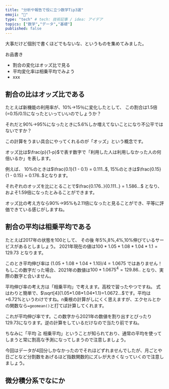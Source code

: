 ```yaml
---
title: "分析や報告で役に立つ数学Tip3選"
emoji: "🦚"
type: "tech" # tech: 技術記事 / idea: アイデア
topics: ["数学","データ","基礎"]
published: false
---
```


大事だけど個別で書くほどでもないな、というものを集めてみました。

お品書き
- 割合の変化はオッズ比で見る
- 平均変化率は相乗平均でみよう
- xxx

## 割合の比はオッズ比である

たとえば新機能の利用率が、10%→15％に変化したとして、
この割合は1.5倍(=0.15/0.1)になったといっていいのでしょうか？

それだと90%→95%になったときに5.6%しか増えてないことになり不公平ではないですか？

この計算をうまい具合にやってくれるのが「オッズ」という概念です。

オッズ比は$\frac{p}{1-p}$で表す数字で「利用した人は利用しなかった人の何倍いるか」を表します。

例えば、
10%のときは$\frac{0.1}{1 - 0.1} = 0.111..$,
15%のときは$\frac{0.15}{1 - 0.15} = 0.176..$となります。

それぞれのオッズを比にとることで$\frac{0.176..}{0.111..} = 1.586...$ となり、およそ1.59倍になったとみることができます。

オッズ比の考え方なら90%→95%も2.11倍になったと見ることができ、平等に評価できている感じがしますね。

## 割合の平均は相乗平均である

たとえば2017年の状態を100として、
その後 年5%,8%,4%,10%伸びているサービスがあるとしましょう。
2021年現在の値は$100 * 1.05 * 1.08 * 1.04 * 1.1 = 129.73$ となります。

このとき平均伸び率は
$(1.05+1.08+1.04+1.10)/4 = 1.0675$ ではありません！
もしこの数字だった場合、2021年の数値は$100*1.0675^4=129.86..$ となり、実際の数字と合いません。

平均伸び率の考え方は「相乗平均」で考えます。高校で習ったやつですね。
式はわりと簡単で、$\sqrt[4]{1.05*1.08*1.04*1.1}=1.0672...$です。平均は+6.72%というわけですね。n乗根の計算がしにくく思えますが、エクセルとかの関数なら`=geomean()`と打てば計算してくれます。

これが平均伸び率です。この数字から2021年の数値を割り出すとぴったり129.73になります。逆の計算をしているだけなので当たり前ですね。

ちなみに「平均 ≧ 相乗平均」ということが知られており、通常の平均を使ってしまうと常に割高な予測になってしまうので注意しましょう。

今回はデータが4回分しかなかったのでそれほどずれませんでしたが、月ごとや日ごとなど分割数をあげるほど指数関数的にズレが大きくなっていくので注意しましょう。

## 微分積分系でなにか